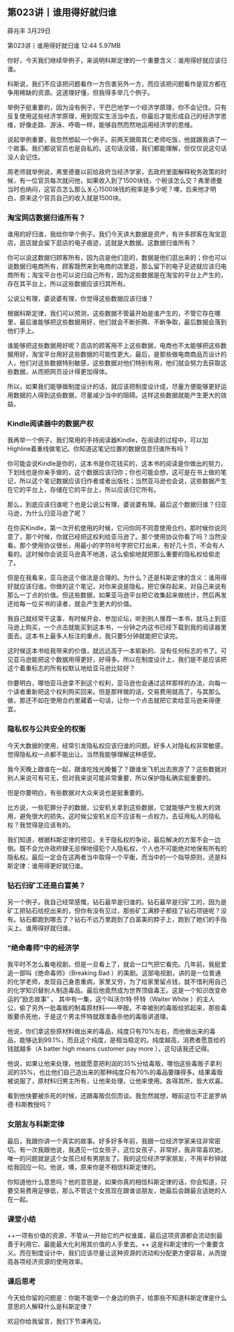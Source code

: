 

## 第023讲丨谁用得好就归谁


薛兆丰
3月29日

第023讲丨谁用得好就归谁
12:44 5.97MB


你好，今天我们继续举例子，来说明科斯定律的一个重要含义：谁用得好就应该归谁。

科斯说，我们不应该把问题看作一方伤害另外一方，而应该把问题看作是双方都在争用稀缺的资源。这道理好懂，但我得多举几个例子。

举例子挺重要的，因为没有例子，干巴巴地学一个经济学原理，你不会记住。只有反复使用这些经济学原理，用到现实生活当中去，你最后才能形成自己的经济学思维，好像走路、游泳、呼吸一样，能够自然而然地运用经济学的思维。

说起举例重要，我忽然想起一个例子。前两天跟周其仁老师吃饭，他就跟我讲了一个故事。我们都说官员也是自私的。这句话没错，我们都能理解，但仅仅说这句话没人会记住。

周老师就举例说，弗里德曼以前给政府当经济学家，去政府里面解释税务政策的时候，有一位官员每次就问他，如果收入到了1500块钱，个税该怎么交？弗里德曼当时也纳闷，这官员怎么那么关心1500块钱的税率是多少呢？噢，后来他才明白，原来这个官员自己的收入就是1500块。

### 淘宝网店数据归谁所有？

谁用的好归谁，我给你举个例子。我们今天讲大数据是资产，有许多顾客在淘宝逛店，逛店就会留下逛店的电子痕迹，这就是大数据。这数据归谁所有？

你可以说这数据归顾客所有，因为店是他们逛的，数据是他们逛出来的；你也可以说数据归电商所有，顾客既然来到电商的店里逛，那么留下的电子足迹就应该归电商所有；淘宝平台也可以说归自己所有，因为这些数据是在淘宝的平台上产生的，存在其平台上，所以这些数据应该归其所有。

公说公有理，婆说婆有理，你觉得这些数据应该归谁？

根据科斯定律，我们可以预测，这些数据不管最开始是谁产生的，不管它存在哪里，最后谁能够把这些数据用好，他们就会不断折腾、不断争取，最后数据会落到他们手上。

谁能够把这些数据用好呢？逛店的顾客用不上这些数据，电商也不太能够把这些数据用好，淘宝平台用好这些数据的可能性更大。最后，是那些做电商商品页设计的人，他们对这些数据特别敏感，这些数据对他们特别有用，他们就会努力去获取这些数据，从而把网页设计得更加得体。

所以，如果我们能够做制度设计的话，就应该把制度设计成，尽量方便能够更好运用数据的人得到这些数据，尽量减少当中的阻碍。这样这些数据就能产生更大的效益。

### Kindle阅读器中的数据产权

我再举一个例子。我们常用的手持阅读器Kindle，在阅读的过程中，可以加Highline着重线做笔记。你知道这笔记位置的数据信息归谁所有吗？

你可能会说Kindle是你的，这本书是你花钱买的，这本书的阅读是你做出的努力，下划线也是你亲手做的，这个数据应该归你；你也可能会想，这可是在书上做的笔记，所以这个笔记数据应该归作者或者出版社；当然亚马逊也会说，这些数据产生在它的平台上，存储在它的平台上，所以应该归它所有。

那么，到底应该归谁呢？也是公说公有理，婆说婆有理。最后这个数据归谁？归亚马逊，为什么归亚马逊了呢？

在你买Kindle，第一次开机使用的时候，它问你同不同意使用合约，那时候你说同意了，那个时候，你就已经把这权利给亚马逊了。那个使用协议你看了吗？当然没看。那个使用协议很长，用最小的字符8号字把它打出来，有好几十页，不会有人看的。这时候你会说亚马逊真不地道，这么偷偷地就把那么重要的隐私权给偷走了。

但是在我看来，亚马逊这个做法是合理的。为什么？还是科斯定律的含义：谁用得好就应该归谁。你做的这个笔记，对你来说是隐私，把它保存起来，对自己来说有那么一丁点的价值。但这些数据，如果亚马逊平台把它收集起来做统计，然后再发还给每一位买书的读者，就会产生更大的价值。

我自己就经常干这事，有时候开会、参加论坛，听到别人推荐一本书，就马上到亚马逊上购买，一个点击就能买到这本书，一分钟之内这书已经下载到我的阅读器里面去。这本书上最多人标注的重点，我只要5分钟就能把它读完。

这时候这本书给我带来的价值，就远远高于一本崭新的、没有任何标志的书了。可见亚马逊能把这个数据用得更好，好得多。所以在制度设计上，我们是不是应该把这个着重标志的所有权默认地给亚马逊比较好？

你要明白，哪怕亚马逊拿不到这个权利，亚马逊也会通过这样那样的办法，向每一个读者重新把这个权利购买回来。但是那样做的话，交易费用就高了，与其那么做，那还不如在使用合约里藏着一句话，让你一个点击就把它卖给亚马逊来得便宜。

### 隐私权与公共安全的权衡

今天大数据的使用，经常引发隐私权应该归谁的问题。好多人对隐私权非常敏感，觉得隐私权一点都不能出让。当然我能够理解这种感受。

我今天晚上跟谁在一起，跟谁吃烛光晚餐了？跟谁坐飞机出去旅游了？这些数据对别人来说可有可无，但对我来说可能非常重要，所以保护隐私确实挺重要的。

但是你要明白，有些数据对大众来说也是挺重要的。

比方说，一些犯罪分子的数据，公安机关拿到这些数据，它就能够产生极大的效用，避免很大的损失。这时候公安机关应不应该有一点权力，去征用私人的隐私权？我觉得是应该有的。

我们知道，根据科斯定律的预见，关于隐私权的争论，最后解决的方案不会一边倒。既不会允许政府肆无忌惮地侵犯个人隐私权，个人也不可能绝对地保有所有的隐私权。最后一定会在这两者当中取得一个平衡，而当中的一个指导原则，还是科斯定律：谁用得更好就归谁。

### 钻石归矿工还是白富美？

另一个例子。我自己经常感慨，钻石最早是归谁的。钻石最早是归矿工的，因为是矿工把钻石给挖出来的，但你有没有见过，那些矿工满脖子都挂了钻石项链呢？没有。钻石都跑到哪去了？钻石不远万里跑到了白富美的脖子上，跑到了她们的手指尖上。谁用得好就归谁。

### “绝命毒师”中的经济学

我平时不怎么看电视剧，但是一旦看上了，就会一口气把它看完。几年前，我挺爱追一部叫《绝命毒师》（Breaking Bad ）的美剧。这部电视剧，讲的是一位普通的化学老师，发现自己身患重病，家里又穷，为了给家里留点钱，就不惜利用自己的化学知识替别人制造毒品。最后他竟然成为世界顶级毒王。这是一个知识改变命运的“励志故事” 。
其中有一集，这个叫沃尔特·怀特（Walter White ）的主人公，偷了另外一批毒贩的制毒原材料——甲胺。不幸被别的毒贩给抓起来，那些毒贩要杀死他，于是这个男主怀特就跟准备杀他的毒贩讲道理。

他说，你们拿这些原材料做出来的毒品，纯度只有70%左右，而他做出来的毒品，能够达到99.1%，而且这个纯度，是相当稳定的。纯度越高，消费者愿意给的钱就越多（A batter high means customer pay more ），这句话我还记得。

他说，如果让他来处理，他就愿意把利润的35%分给毒贩，哪怕这些毒贩子拿利润的35%，也比他们自己造出来的那种纯度只有70%的毒品要赚得多。结果毒贩被说服了，原材料归男主所有，让他来处理，让他来使用。各得其所，皆大欢喜。

看到他快要被杀死的时候，还跟毒贩侃侃而谈。我忽然就想，眼前这位不正是罗纳德·科斯教授吗？

### 女朋友与科斯定律

最后，我跟你讲一个真实的故事。好多好多年前，我跟一位经济学家来往非常密切。有一次我跟他说，我遇见一位女孩子，这位女孩子，非常好，我非常喜欢她，唯一的问题就是这个女孩已经有男朋友了。我的这位经济学家朋友，不用半秒钟就给我回应一句。他说，噢，原来你是不相信科斯定律的。

你知道他什么意思吗？他的意思是，如果你真的相信科斯定律的话，你会知道，只要交易费用足够低，那么不管这个女孩现在跟谁谈朋友，她最后会跟最合适她的人在一起。

### 课堂小结

++一项有价值的资源，不管从一开始它的产权谁属，最后这项资源都会流动到最善于利用它、最能最大化利用其价值的人手里去。++ 这是科斯定律的一个重要含义。而在制度设计中，我们应该尽量让这种资源的流动和分配更方便容易，从而提高各项经济资源的使用效率。

### 课后思考

今天给你留的问题是：你能不能举一个身边的例子，给那些不知道科斯定律是什么意思的人解释什么是科斯定律？

欢迎你给我留言，我们下节课再见。
